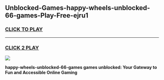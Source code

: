 
## Unblocked-Games-happy-wheels-unblocked-66-games-Play-Free-ejru1
<h3>
<a href="https://premium76.site?title=happy-wheels-unblocked-66-games&ref=20A">CLICK TO PLAY</a></h3>
<hr>

<h3>
<a href="https://premium76.site?title=happy-wheels-unblocked-66-games&ref=20A">CLICK 2 PLAY</a>
  
</h3>

<a href="https://premium76.site?title=happy-wheels-unblocked-66-games&ref=20A"><img src="https://clearcache.store/games.png"></a>


**happy-wheels-unblocked-66-games games unblocked: Your Gateway to Fun and Accessible Online Gaming**
